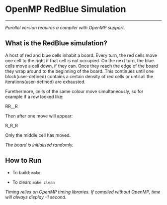 # OpenMP RedBlue Simulation
***

*Parallel version requires a compiler with OpenMP support.*

## What is the RedBlue simulation?

A host of red and blue cells inhabit a board. Every turn, the red cells move one cell to the
right if that cell is not occupied. On the next turn, the blue cells move a cell down, if they
can. Once they reach the edge of the board they wrap around to the beginning of the board. This
continues until one block(user-defined) contains a certain density of red cells or until all the
iterations(user-defined) are exhausted.

Furethermore, cells of the same colour move simultaneously, so for example if a row looked like:
<Space is S>

RR__R

Then after one move will appear:

R_R_R

Only the middle cell has moved.

*The board is initialised randomly.*

## How to Run

* To build:
    `make`

* To clean:
   `make clean`

*Timing relies on OpenMP timing libraries. If compiled without OpenMP, time will always display -1 second.*